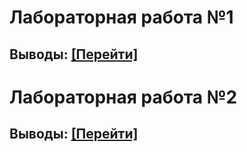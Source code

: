 <h1>Лабораторная работа №1</h1>
<h2>Выводы: <a href = https://github.com/wasted011/Programming-MISIS/tree/main/misc/images/lab_01>[Перейти]</a></h2>
<h1>Лабораторная работа №2</h1>
<h2>Выводы: <a href = https://github.com/wasted011/Programming-MISIS/tree/main/misc/images/lab_02>[Перейти]</a></h2>
